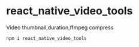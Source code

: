 # react_native_video_tools
Video thumbnail,duration,ffmpeg compress

`npm i react_native_video_tools
`
